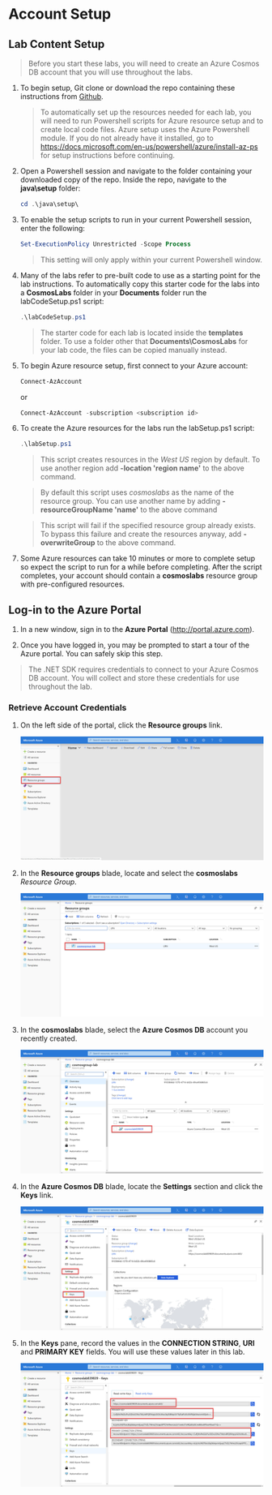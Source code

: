 # Account Setup

## Lab Content Setup

> Before you start these labs, you will need to create an Azure Cosmos DB account that you will use throughout the labs.

1. To begin setup, Git clone or download the repo containing these instructions from [Github](https://github.com/CosmosDB/labs).

   > To automatically set up the resources needed for each lab, you will need to run Powershell scripts for Azure resource setup and to create local code files. Azure setup uses the Azure Powershell module. If you do not already have it installed, go to <https://docs.microsoft.com/en-us/powershell/azure/install-az-ps> for setup instructions before continuing.

1. Open a Powershell session and navigate to the folder containing your downloaded copy of the repo. Inside the repo, navigate to the **java\setup** folder:

   ```powershell
   cd .\java\setup\
   ```

1. To enable the setup scripts to run in your current Powershell session, enter the following:

   ```powershell
   Set-ExecutionPolicy Unrestricted -Scope Process
   ```

   > This setting will only apply within your current Powershell window.

1. Many of the labs refer to pre-built code to use as a starting point for the lab instructions. To automatically copy this starter code for the labs into a **CosmosLabs** folder in your **Documents** folder run the labCodeSetup.ps1 script:

   ```powershell
   .\labCodeSetup.ps1
   ```

   > The starter code for each lab is located inside the **templates** folder. To use a folder other that **Documents\CosmosLabs** for your lab code, the files can be copied manually instead.

1. To begin Azure resource setup, first connect to your Azure account:

   ```powershell
   Connect-AzAccount
   ```

   or

   ```powershell
   Connect-AzAccount -subscription <subscription id>
   ```

1. To create the Azure resources for the labs run the labSetup.ps1 script:

   ```powershell
   .\labSetup.ps1
   ```

   > This script creates resources in the _West US_ region by default. To use another region add **-location 'region name'** to the above command.

   > By default this script uses _cosmoslabs_ as the name of the resource group. You can use another name by adding **-resourceGroupName 'name'** to the above command

   > This script will fail if the specified resource group already exists. To bypass this failure and create the resources anyway, add **-overwriteGroup** to the above command.

1. Some Azure resources can take 10 minutes or more to complete setup so expect the script to run for a while before completing. After the script completes, your account should contain a **cosmoslabs** resource group with pre-configured resources.

## Log-in to the Azure Portal

1. In a new window, sign in to the **Azure Portal** (<http://portal.azure.com>).

1. Once you have logged in, you may be prompted to start a tour of the Azure portal. You can safely skip this step.

> The .NET SDK requires credentials to connect to your Azure Cosmos DB account. You will collect and store these credentials for use throughout the lab.

### Retrieve Account Credentials

1. On the left side of the portal, click the **Resource groups** link.

   ![Resource groups](../media/02-resource_groups.jpg)

1. In the **Resource groups** blade, locate and select the **cosmoslabs** _Resource Group_.

   ![Lab resource group](../media/02-lab_resource_group.jpg)

1. In the **cosmoslabs** blade, select the **Azure Cosmos DB** account you recently created.

   ![Cosmos resource](../media/02-cosmos_resource.jpg)

1. In the **Azure Cosmos DB** blade, locate the **Settings** section and click the **Keys** link.

   ![Keys pane](../media/02-keys_pane.jpg)

1. In the **Keys** pane, record the values in the **CONNECTION STRING**, **URI** and **PRIMARY KEY** fields. You will use these values later in this lab.

   ![Credentials](../media/02-keys.jpg)
